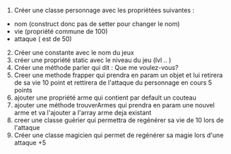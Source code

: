 1) Créer une classe personnage avec les propriétées suivantes : 
- nom (construct donc pas de setter pour changer le nom)
- vie (propriété commune  de 100)
- attaque ( est de 50)
2) Créer une constante avec le nom du jeux 
3) créer une propriété static avec le niveau du jeu (lvl .. )
4) Créer une méthode parler qui dit : Que me voulez-vous?
5) Creer une methode frapper qui prendra en param un objet et lui retirera de sa vie 10 point et rettirera de l'attaque du personnage en cours 5 points 
6) ajouter une propriété arme qui contient par default un couteau 
7) ajouter une méthode trouverArmes qui prendra en param une nouvel arme et va l'ajouter a l'array arme deja existant 
8) creer une classe guérier qui permettra de regénérer sa vie de 10 lors de l'attaque 
9) Créer une classe magicien qui permet de regénérer sa magie lors d'une attaque +5